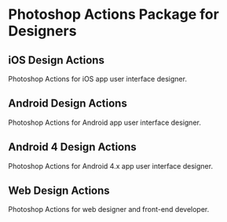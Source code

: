 Photoshop Actions Package for Designers
==================

iOS Design Actions
------------------
Photoshop Actions for iOS app user interface designer.

Android Design Actions
----------------------
Photoshop Actions for Android app user interface designer.

Android 4 Design Actions
------------------------
Photoshop Actions for Android 4.x app user interface designer.

Web Design Actions
------------------
Photoshop Actions for web designer and front-end developer.